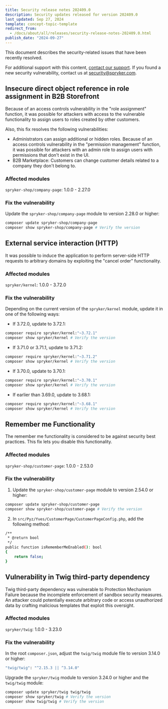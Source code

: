 ```yaml
---
title: Security release notes 202409.0
description: Security updates released for version 202409.0
last_updated: Sep 27, 2024
template: concept-topic-template
redirect_from:
  - /docs/about/all/releases/security-release-notes-202409.0.html
publish_date: "2024-09-27"
---
```


This document describes the security-related issues that have been recently resolved.

For additional support with this content, [contact our support](https://support.spryker.com/). If you found a new security vulnerability, contact us at [security@spryker.com](mailto:security@spryker.com).

## Insecure direct object reference in role assignment in B2B Storefront

Because of an access controls vulnerability in the "role assignment" function, it was possible for attackers with access to the vulnerable functionality to assign users to roles created by other customers.

Also, this fix resolves the following vulnerabilities:
- Administrators can assign additional or hidden roles. Because of an access controls vulnerability in the "permission management" function, it was possible for attackers with an admin role to assign users with permissions that don't exist in the UI.
- B2B Marketplace: Customers can change customer details related to a company they don't belong to.

### Affected modules

`spryker-shop/company-page`: 1.0.0 - 2.27.0

### Fix the vulnerability

Update the `spryker-shop/company-page` module to version 2.28.0 or higher:

```bash
composer update spryker-shop/company-page
composer show spryker-shop/company-page # Verify the version
```

## External service interaction (HTTP)

It was possible to induce the application to perform server-side HTTP requests to arbitrary domains by exploiting the "cancel order" functionality.

### Affected modules

`spryker/kernel`: 1.0.0 - 3.72.0

### Fix the vulnerability

Depending on the current version of the `spryker/kernel` module, update it in one of the following ways:

- If 3.72.0, update to 3.72.1:

```bash
composer require spryker/kernel:"~3.72.1"
composer show spryker/kernel # Verify the version
```

- If 3.71.0 or 3.71.1, update to 3.71.2:

```bash
composer require spryker/kernel:"~3.71.2"
composer show spryker/kernel # Verify the version
```

- If 3.70.0, update to 3.70.1:

```bash
composer require spryker/kernel:"~3.70.1"
composer show spryker/kernel # Verify the version
```

- If earlier than 3.69.0, update to 3.68.1:

```bash
composer require spryker/kernel:"~3.68.1"
composer show spryker/kernel # Verify the version
```

## Remember me Functionality

The remember me functionality is considered to be against security best practices. This fix lets you disable this functionality.

### Affected modules

`spryker-shop/customer-page`: 1.0.0 - 2.53.0

### Fix the vulnerability

1. Update the `spryker-shop/customer-page` module to version 2.54.0 or higher:

```bash
composer update spryker-shop/customer-page
composer show spryker-shop/customer-page # Verify the version
```

2. In `src/Pyz/Yves/CustomerPage/CustomerPageConfig.php`, add the following method:

```bash
/**
 * @return bool
 */
public function isRememberMeEnabled(): bool
{
    return false;
}
```

## Vulnerability in Twig third-party dependency

Twig third-party dependency was vulnerable to Protection Mechanism Failure because the incomplete enforcement of sandbox security measures. An attacker could potentially execute arbitrary code or access unauthorized data by crafting malicious templates that exploit this oversight.

### Affected modules

`spryker/twig`: 1.0.0 - 3.23.0

### Fix the vulnerability

In the root `composer.json`, adjust the `twig/twig` module file to version 3.14.0 or higher:

```bash
"twig/twig": "^2.15.3 || ^3.14.0"
```

Upgrade the `spryker/twig` module to version 3.24.0 or higher and the `twig/twig` module:

```bash
composer update spryker/twig twig/twig
composer show spryker/twig # Verify the version
composer show twig/twig # Verify the version
```
